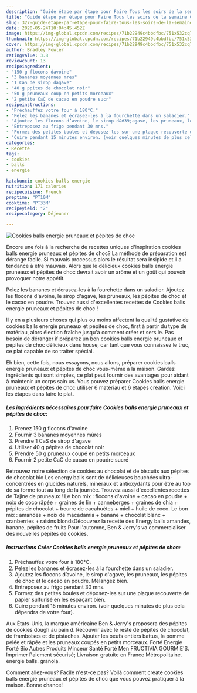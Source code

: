 ```yaml
---
description: "Guide étape par étape pour Faire Tous les soirs de la semaine Cookies balls energie pruneaux et pépites de choc"
title: "Guide étape par étape pour Faire Tous les soirs de la semaine Cookies balls energie pruneaux et pépites de choc"
slug: 327-guide-etape-par-etape-pour-faire-tous-les-soirs-de-la-semaine-cookies-balls-energie-pruneaux-et-pepites-de-choc
date: 2020-05-24T10:04:45.452Z
image: https://img-global.cpcdn.com/recipes/71b22949c4bbdfbc/751x532cq70/cookies-balls-energie-pruneaux-et-pepites-de-choc-photo-principale-de-la-recette.jpg
thumbnail: https://img-global.cpcdn.com/recipes/71b22949c4bbdfbc/751x532cq70/cookies-balls-energie-pruneaux-et-pepites-de-choc-photo-principale-de-la-recette.jpg
cover: https://img-global.cpcdn.com/recipes/71b22949c4bbdfbc/751x532cq70/cookies-balls-energie-pruneaux-et-pepites-de-choc-photo-principale-de-la-recette.jpg
author: Bradley Fowler
ratingvalue: 3.8
reviewcount: 13
recipeingredient:
- "150 g flocons davoine"
- "3 bananes moyennes mres"
- "1 CaS de sirop dagave"
- "40 g ppites de chocolat noir"
- "50 g pruneaux coup en petits morceaux"
- "2 petite CaC de cacao en poudre sucr"
recipeinstructions:
- "Préchauffez votre four à 180°C."
- "Pelez les bananes et écrasez-les à la fourchette dans un saladier."
- "Ajoutez les flocons d’avoine, le sirop d&#39;agave, les pruneaux, les pépites de choc et le cacao en poudre. Mélangez bien."
- "Entreposez au frigo pendant 30 mns."
- "Formez des petites boules et déposez-les sur une plaque recouverte de papier sulfurisé en les espaçant bien."
- "Cuire pendant 15 minutes environ. (voir quelques minutes de plus cela dépendra de votre four)."
categories:
- Recette
tags:
- cookies
- balls
- energie

katakunci: cookies balls energie 
nutrition: 171 calories
recipecuisine: French
preptime: "PT10M"
cooktime: "PT33M"
recipeyield: "2"
recipecategory: Déjeuner

---
```



![Cookies balls energie pruneaux et pépites de choc](https://img-global.cpcdn.com/recipes/71b22949c4bbdfbc/751x532cq70/cookies-balls-energie-pruneaux-et-pepites-de-choc-photo-principale-de-la-recette.jpg)

Encore une fois à la recherche de recettes uniques d'inspiration cookies balls energie pruneaux et pépites de choc? La méthode de préparation est dérange facile. Si mauvais processus alors le résultat sera insipide et il a tendance à être mauvais. Alors que le délicieux cookies balls energie pruneaux et pépites de choc devrait avoir un arôme et un goût qui pouvoir provoquer notre appétit.

Pelez les bananes et écrasez-les à la fourchette dans un saladier. Ajoutez les flocons d&#39;avoine, le sirop d&#39;agave, les pruneaux, les pépites de choc et le cacao en poudre. Trouvez aussi d&#39;excellentes recettes de Cookies balls energie pruneaux et pépites de choc !

Il y en a plusieurs choses qui plus ou moins affectent la qualité gustative de cookies balls energie pruneaux et pépites de choc, first à partir du type de matériau, alors élection fraîche jusqu'à comment créer et sers le. Pas besoin de déranger if préparez un bon cookies balls energie pruneaux et pépites de choc délicieux dans house, car tant que vous connaissez le truc, ce plat capable de so traiter spécial.


Eh bien, cette fois, nous essayons, nous allons, préparer cookies balls energie pruneaux et pépites de choc vous-même à la maison. Gardez ingrédients qui sont simples, ce plat peut fournir des avantages pour aidant à maintenir un corps sain us. Vous pouvez préparer Cookies balls energie pruneaux et pépites de choc utiliser 6 matériau et 6 étapes création. Voici les étapes dans faire le plat.

<!--inarticleads1-->

##### Les ingrédients nécessaires pour faire Cookies balls energie pruneaux et pépites de choc:

1. Prenez 150 g flocons d&#39;avoine
1. Fournir 3 bananes moyennes mûres
1. Prendre 1 CaS de sirop d&#39;agave
1. Utiliser 40 g pépites de chocolat noir
1. Prendre 50 g pruneaux coupé en petits morceaux
1. Fournir 2 petite CaC de cacao en poudre sucré


Retrouvez notre sélection de cookies au chocolat et de biscuits aux pépites de chocolat bio Les energy balls sont de délicieuses bouchées ultra-concentrées en glucides naturels, minéraux et antioxydants pour être au top de sa forme tout au long de la journée. Trouvez aussi d&#39;excellentes recettes de Tajine de pruneaux ! Le bon mix : flocons d&#39;avoine + cacao en poudre + noix de coco râpée + graines de lin + canneberges + graines de chia + pépites de chocolat + beurre de cacahuètes + miel + huile de coco. Le bon mix : amandes + noix de macadamia + banane + chocolat blanc + cranberries + raisins blondsDécouvrez la recette des Energy balls amandes, banane, pépites de fruits Pour l&#39;automne, Ben &amp; Jerry&#39;s va commercialiser des nouvelles pépites de cookies. 

<!--inarticleads2-->

##### Instructions Créer Cookies balls energie pruneaux et pépites de choc:

1. Préchauffez votre four à 180°C.
1. Pelez les bananes et écrasez-les à la fourchette dans un saladier.
1. Ajoutez les flocons d’avoine, le sirop d&#39;agave, les pruneaux, les pépites de choc et le cacao en poudre. Mélangez bien.
1. Entreposez au frigo pendant 30 mns.
1. Formez des petites boules et déposez-les sur une plaque recouverte de papier sulfurisé en les espaçant bien.
1. Cuire pendant 15 minutes environ. (voir quelques minutes de plus cela dépendra de votre four).


Aux États-Unis, la marque américaine Ben &amp; Jerry&#39;s proposera des pépites de cookies dough au pain d. Recouvrir avec le reste de pépites de chocolat, de framboises et de pistaches. Ajouter les oeufs entiers battus, la pomme pelée et râpée et les pruneaux coupés en petits morceaux. Forté Energie Forté Bio Autres Produits Minceur Santé Forté Men FRUCTIVIA GOURMIE&#39;S. Imprimer Paiement sécurisé; Livraison gratuite en France Métropolitaine. énergie balls. granola. 


Comment allez-vous? Facile n'est-ce pas? Voilà comment create cookies balls energie pruneaux et pépites de choc que vous pouvez pratiquer à la maison. Bonne chance!
